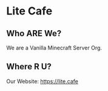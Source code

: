 # Lite Cafe

## Who ARE We?

We are a Vanilla Minecraft Server Org.

## Where R U?
Our Website: https://lite.cafe
